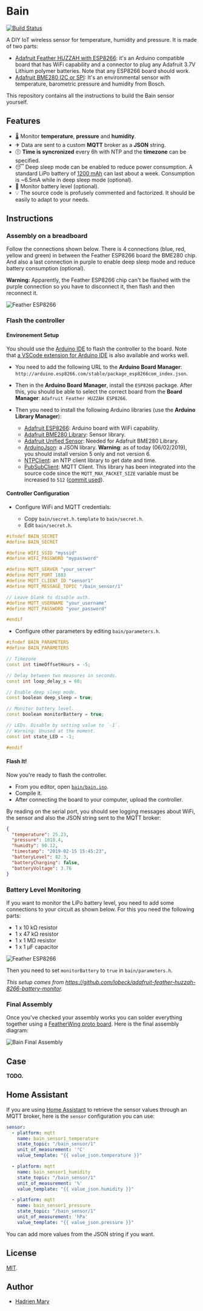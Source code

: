 # Bain
[![Build Status](https://travis-ci.com/hadim/bain.svg?token=fC6e2psPPR69RiF4UxYh&branch=master)](https://travis-ci.com/hadim/bain)

A DIY IoT wireless sensor for temperature, humidity and pressure. It is made of two parts:

- [Adafruit Feather HUZZAH with ESP8266](https://www.adafruit.com/product/2821): it's an Arduino compatible board that has WiFi capability and a connector to plug any Adafruit 3.7V Lithium polymer batteries. Note that any ESP8266 board should work.
- [Adafruit BME280 I2C or SPI](https://www.adafruit.com/product/2652): It's an environmental sensor with temperature, barometric pressure and humidity from Bosch.

This repository contains all the instructions to build the Bain sensor yourself.

## Features

- 🌡 Monitor **temperature**, **pressure** and **humidity**.
- ✈ Data are sent to a custom **MQTT** broker as a **JSON** string.
- 🕕 **Time is syncronized** every 6h with NTP and the **timezone** can be specified.
- 😴 Deep sleep mode can be enabled to reduce power consumption. A standard LiPo battery of [1200 mAh](https://www.adafruit.com/product/258) can last about a week. Consumption is ~6.5mA while in deep sleep mode (optional).
- 🔋 Monitor battery level (optional).
- 💡 The source code is profusely commented and factorized. It should be easily to adapt to your needs.

## Instructions

### Assembly on a breadboard

Follow the connections shown below. There is 4 connections (blue, red, yellow and green) in between the Feather ESP8266 board the BME280 chip. And also a last connection in purple to enable deep sleep mode and reduce battery consumption (optional).

**Warning:** Apparently, the Feather ESP8266 chip can't be flashed with the purple connection so you have to disconnect it, then flash and then reconnect it.

![Feather ESP8266](diagrams/bain_bb.png)

### Flash the controller

#### Environement Setup

You should use the [Arduino IDE](https://www.arduino.cc/en/main/software) to flash the controller to the board. Note that [a VSCode extension for Arduino IDE](https://marketplace.visualstudio.com/items?itemName=vsciot-vscode.vscode-arduino) is also available and works well.

- You need to add the following URL to the **Arduino Board Manager**: `http://arduino.esp8266.com/stable/package_esp8266com_index.json`.

- Then in the **Arduino Board Manager**, install the `ESP8266` package. After this, you should be able to select the correct board from the **Board Manager**: `Adafruit Feather HUZZAH ESP8266`.

- Then you need to install the following Arduino libraries (use the **Arduino Library Manager**):

  - [Adafruit ESP8266](https://github.com/adafruit/Adafruit_ESP8266): Arduino board with WiFi capability.
  - [Adafruit BME280 Library](https://github.com/adafruit/Adafruit_BME280_Library): Sensor library.
  - [Adafruit Unified Sensor](https://github.com/adafruit/Adafruit_Sensor): Needed for Adafruit BME280 Library.
  - [ArduinoJson](https://github.com/bblanchon/ArduinoJson): a JSON library. **Warning**: as of today (06/02/2019), you should install version 5 only and not version 6.
  - [NTPClient](https://github.com/arduino-libraries/NTPClient): an NTP client library to get date and time.
  - [PubSubClient](https://github.com/knolleary/pubsubclient): MQTT Client. This library has been integrated into the source code since the `MQTT_MAX_PACKET_SIZE` variable must be increased to `512` ([commit used](https://github.com/knolleary/pubsubclient/tree/26ce89fa476da85399b736f885274d67676dacb8)).

#### Controller Configuration

- Configure WiFi and MQTT credentials:

  - Copy `bain/secret.h.template` to `bain/secret.h`.
  - Edit `bain/secret.h`.

```cpp
#ifndef BAIN_SECRET
#define BAIN_SECRET

#define WIFI_SSID "myssid"
#define WIFI_PASSWORD "mypassword"

#define MQTT_SERVER "your_server"
#define MQTT_PORT 1883
#define MQTT_CLIENT_ID "sensor1"
#define MQTT_MESSAGE_TOPIC "/bain_sensor/1"

// Leave blank to disable auth.
#define MQTT_USERNAME "your_username"
#define MQTT_PASSWORD "your_password"

#endif
```

- Configure other parameters by editing `bain/parameters.h`.

```cpp
#ifndef BAIN_PARAMETERS
#define BAIN_PARAMETERS

// Timezone
const int timeOffsetHours = -5;

// Delay between two measures in seconds.
const int loop_delay_s = 60;

// Enable deep sleep mode.
const boolean deep_sleep = true;

// Monitor battery level.
const boolean monitorBattery = true;

// LEDs. Disable by setting value to `-1`.
// Warning: Unused at the moment.
const int state_LED = -1;

#endif
```

#### Flash It!

Now you're ready to flash the controller.

- From you editor, open [`bain/bain.ino`](bain/bain.ino).
- Compile it.
- After connecting the board to your computer, upload the controller.

By reading on the serial port, you should see logging messages about WiFi, the sensor and also the JSON string sent to the MQTT broker:

```json
{
  "temperature": 25.23,
  "pressure": 1018.4,
  "humidty": 90.12,
  "timestamp": "2019-02-15 15:45:23",
  "batteryLevel": 82.3,
  "batteryCharging": false,
  "batteryVoltage": 3.76
}
```

### Battery Level Monitoring

If you want to monitor the LiPo battery level, you need to add some connections to your circuit as shown below. For this you need the following parts:

- 1 x 10 kΩ resistor
- 1 x 47 kΩ resistor
- 1 x 1 MΩ resistor
- 1 x 1 µF capacitor

![Feather ESP8266](diagrams/bain_battery_monitor_bb.png)

Then you need to set `monitorBattery` to `true` in `bain/parameters.h`.

*This setup comes from https://github.com/lobeck/adafruit-feather-huzzah-8266-battery-monitor.*

### Final Assembly

Once you've checked your assembly works you can solder everything together using a [FeatherWing proto board](https://www.adafruit.com/product/2884). Here is the final assembly diagram:

![Bain Final Assembly](diagrams/bain_final_assembly_bb.png)

## Case

**TODO.**

## Home Assistant

If you are using [Home Assistant](https://www.home-assistant.io) to retrieve the sensor values through an MQTT broker, here is the `sensor` configuration you can use:

```yaml
sensor:
  - platform: mqtt
    name: bain_sensor1_temperature
    state_topic: "/bain_sensor/1"
    unit_of_measurement: '°C'
    value_template: "{{ value_json.temperature }}"

  - platform: mqtt
    name: bain_sensor1_humidity
    state_topic: "/bain_sensor/1"
    unit_of_measurement: '%'
    value_template: "{{ value_json.humidity }}"

  - platform: mqtt
    name: bain_sensor1_pressure
    state_topic: "/bain_sensor/1"
    unit_of_measurement: 'hPa'
    value_template: "{{ value_json.pressure }}"
```

You can add more values from the JSON string if you want.

## License

[MIT](./LICENSE).

## Author

- [Hadrien Mary](mailto:hadrien.mary_AT_gmail.com)
